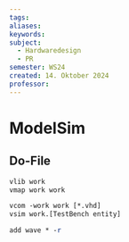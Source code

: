 ```yaml
---
tags: 
aliases: 
keywords: 
subject:
  - Hardwaredesign
  - PR
semester: WS24
created: 14. Oktober 2024
professor:
---
```

 
# ModelSim

## Do-File

```do title="sim.do"
vlib work
vmap work work

vcom -work work [*.vhd]
vsim work.[TestBench entity]

add wave * -r


```